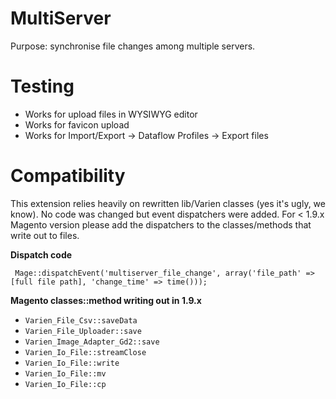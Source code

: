 MultiServer
===========

Purpose: synchronise file changes among multiple servers.


Testing
===========
* Works for upload files in WYSIWYG editor
* Works for favicon upload
* Works for Import/Export -> Dataflow Profiles -> Export files

Compatibility
===========
This extension relies heavily on rewritten lib/Varien classes (yes it's ugly, we know). No code was changed but event dispatchers were added.
For < 1.9.x Magento version please add the dispatchers to the classes/methods that write out to files.

**Dispatch code**

` Mage::dispatchEvent('multiserver_file_change', array('file_path' => [full file path], 'change_time' => time()));`

**Magento classes::method writing out in 1.9.x**

- `Varien_File_Csv::saveData`
- `Varien_File_Uploader::save`
- `Varien_Image_Adapter_Gd2::save`
- `Varien_Io_File::streamClose`
- `Varien_Io_File::write`
- `Varien_Io_File::mv`
- `Varien_Io_File::cp`

